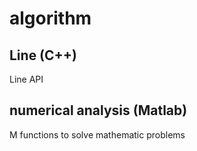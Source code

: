 # algorithm

## Line (C++)
Line API
## numerical analysis (Matlab)
M functions to solve mathematic problems
